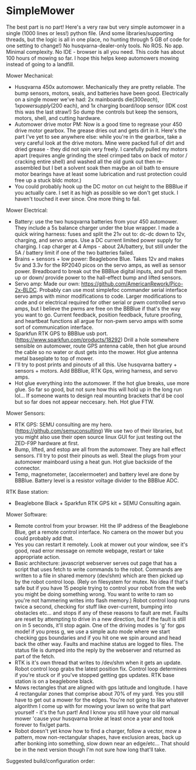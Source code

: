 # SimpleMower
The best part is no part!  Here's a very raw but very simple automower in a single (1000 lines or less!) python file. (And some libraries/supporting threads, but the logic is all in one place, no hunting through 5 GB of code for one setting to change!) No husqvarna-dealer-only tools. No ROS. No app. Minimal complexity. No IDE - browser is all you need. This code has about 100 hours of mowing so far. I hope this helps keep automowers mowing instead of going to a landfill.


Mower Mechanical:
  - Husqvarna 450x automower. Mechanically they are pretty reliable. The bump sensors, motors, seals, and batteries have been good. Electrically on a single mower we've had: 2x mainboards die($300 each), 1x power supply ($200 each), and 1x charging board/loop sensor (IDK cost this was the last straw!) So dump the controls but keep the sensors, motors, shell, and cutting hardware.
  - Automower drive motor PM: Now is a good time to regrease your 450 drive motor gearbox. The grease dries out and gets dirt in it. Here's the part I've yet to see anywhere else: while you're in the gearbox, take a very careful look at the drive motors. Mine were packed full of dirt and dried grease - they did not spin very freely. I carefully pulled my motors apart (requires angle grinding the steel crimped tabs on back of motor / cracking entire shell) and washed all the old gunk out then re-assembled but I bet a solvent soak then maybe an oil bath to ensure motor bearings have at least some lubrication and rust protection could free up a stuck bldc motor.)
  - You could probably hook up the DC motor on cut height to the BBBlue if you actually care. I set it as high as possible so we don't get stuck. I haven't touched it ever since. One more thing to fail.

Mower Electrical: 
  - Battery: use the two husqvarna batteries from your 450 automower. They include a 5s balance charger under the blue wrapper. I made a quick wiring harness: fuses and split the 21v out to: dc-dc down to 12v, charging, and servo amps. Use a DC current limited power supply for charging. I cap charger at 4 Amps - about 2A/battery, but still under the 5A / battery limit if one of the two batteries failed.
  - Brains + sensors + low power: Beaglebone Blue. Takes 12v and makes 5v and 3.3v for the RP2040 picos on the servo amps, as well as sensor power. Breadboard to break out the BBBlue digital inputs, and pull them up or down/ provide power to the hall-effect bump and lifted sensors.
  - Servo amp: Made our own: https://github.com/AmericanRework/Pico-2x-BLDC. Probably can use most simplefoc commander serial interface servo amps with minor modifications to code. Larger modifications to code and or electrical required for other serial or pwm controlled servo amps, but I believe the pwms are free on the BBBlue if that's the way you want to go. Current feedback, position feedback, future proofing, and heartbeat functions all argue for non-pwm servo amps with some sort of communication interface. 
  - Sparkfun RTK GPS to BBBlue usb port. (https://www.sparkfun.com/products/18292) Drill a hole somewhere sensible on automower, route GPS antenna cable, then hot glue around the cable so no water or dust gets into the mower. Hot glue antenna metal baseplate to top of mower.
  - I'll try to post prints and pinouts of all this. Use husqvarna battery + sensors + motors. Add BBBlue, RTK Gps, wiring harness, and servo amps.
  - Hot glue everything into the automower. If the hot glue breaks, use more glue. So far so good, but not sure how this will hold up in the long run lol... If someone wants to design real mounting brackets that'd be cool but so far does not appear neccesary. heh. Hot glue FTW.

Mower Sensors:
  - RTK GPS: SEMU consulting are my hero. (https://github.com/semuconsulting) We use two of their libraries, but you might also use their open source linux GUI for just testing out the ZED-F9P hardware at first.
  - Bump, lifted, and estop are all from the automower. They are hall effect sensors. I'll try to post their pinouts as well. Steal the plugs from your automower mainboard using a heat gun. Hot glue backside of the connector. 
  - Temp, magnetometer, (accelermoeter) and battery level are done by BBBlue. Battery level is a resistor voltage divider to the BBBlue ADC.

RTK Base station:
  - Beaglebone Black + Sparkfun RTK GPS kit + SEMU Consulting again.

Mower Software:
  -  Remote control from your browser. Hit the IP address of the Beaglebone Blue, get a remote control interface. No camera on the mower but you could probably add that.
  - Yes you can restart it remotely. Look at mower out your window, see it's good, read error message on remote webpage, restart or take appropriate action.
  - Basic architecture: javascript webserver serves out page that has a script that uses fetch to write commands to the robot. Commands are written to a file in shared memory (dev/shm) which are then picked up by the robot control loop. (Rely on filesystem for mutex. No idea if that's safe but if you have 15 people trying to control your robot from the web you might be doing something wrong. You want to write to ram so you're not hammering writes into flash memory.) Robot control loop runs twice a second, checking for stuff like over-current, bumping into obstacles etc... and stops if any of these reasons to fault are met. Faults are reset by attempting to drive in a new direction, but if the fault is still on in 5 seconds, it'll stop again. One of the driving modes is 'g' for gps mode! if you press g, we use a simple auto mode where we start checking gps boundaries and if you hit one we spin around and head back the other way. Faults and machine status are logged to files. The status file is dumped into the reply by the webserver and returned as part of the fetch.
  - RTK is it's own thread that writes to /dev/shm when it gets an update. Robot control loop grabs the latest position fix. Control loop determines if you're stuck or if you've stopped getting gps updates. RTK base station is on a beaglebone black.
  - Mows rectangles that are aligned with gps latitude and longitude. I have 4 rectangular zones that comprise about 70% of my yard. Yes you still have to get out a mower for the edges. You're not going to like whatever algorithm I come up with for mowing your lawn so write that part yourself - it's the fun part! And I know you still have your old manual mower 'cause your husqvarna broke at least once a year and took forever to fix/get parts.
  - Robot doesn't yet know how to find a charger, follow a vector, mow a pattern, mow non-rectangular shapes, have exclusion areas, back up after bonking into something, slow down near an edge/etc... That should be in the next version though I'm not sure how long that'll take.


Suggested build/configuration order:


